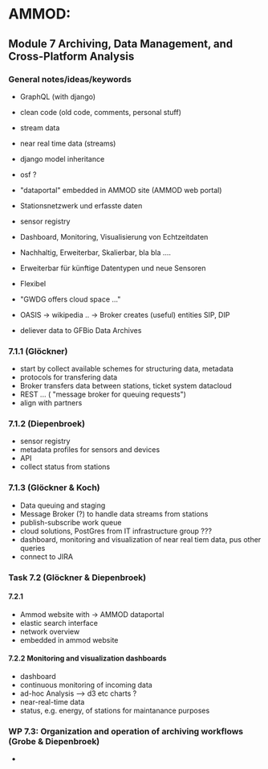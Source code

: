 # AMMOD:

## Module 7 Archiving, Data Management, and Cross-Platform Analysis


### General notes/ideas/keywords

- GraphQL (with django)

- clean code (old code, comments, personal stuff)

- stream data
- near real time data (streams)

- django model inheritance
- osf ?

- "dataportal" embedded in AMMOD site (AMMOD web portal)
- Stationsnetzwerk und erfasste daten
- sensor registry
- Dashboard, Monitoring, Visualisierung von Echtzeitdaten

- Nachhaltig, Erweiterbar, Skalierbar, bla bla ....
- Erweiterbar für künftige Datentypen und neue Sensoren
- Flexibel

- "GWDG offers cloud space ..."

- OASIS -> wikipedia .. -> Broker creates (useful) entities SIP, DIP

- deliever data to GFBio Data Archives

### 7.1.1 (Glöckner)

- start by collect available  schemes for structuring data, metadata
- protocols for transfering data
- Broker transfers data between stations, ticket system datacloud
- REST ... ( "message broker for queuing requests")
- align with partners

### 7.1.2 (Diepenbroek)

- sensor registry
- metadata profiles for sensors and devices
- API
- collect status from stations

### 7.1.3 (Glöckner & Koch)

- Data queuing and staging
- Message Broker (?) to handle data streams from stations
- publish-subscribe work queue
- cloud solutions, PostGres from IT infrastructure group ???
- dashboard, monitoring and visualization of near real tiem data, pus other queries
- connect to JIRA

### Task 7.2 (Glöckner & Diepenbroek)
#### 7.2.1 

- Ammod website with -> AMMOD dataportal
- elastic search interface
- network overview
- embedded in ammod website

#### 7.2.2  Monitoring and visualization dashboards

- dashboard
- continuous monitoring of incoming data
- ad-hoc Analysis --> d3 etc charts ?
- near-real-time data
- status, e.g. energy, of stations for maintanance purposes

### WP 7.3: Organization  and operation of archiving workflows (Grobe & Diepenbroek)

- 


 
